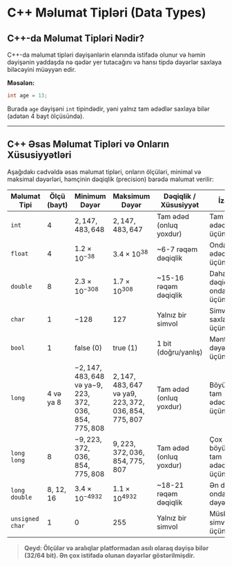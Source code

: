 # C++ Məlumat Tipləri (Data Types)

## C++-da Məlumat Tipləri Nədir?

C++-da məlumat tipləri dəyişənlərin elanında istifadə olunur və həmin dəyişənin yaddaşda nə qədər yer tutacağını və hansı tipdə dəyərlər saxlaya biləcəyini müəyyən edir.

**Məsələn:**

```cpp
int age = 13;
```

Burada `age` dəyişəni `int` tipindədir, yəni yalnız tam ədədlər saxlaya bilər (adətən 4 bayt ölçüsündə).

---

## C++ Əsas Məlumat Tipləri və Onların Xüsusiyyətləri

Aşağıdakı cədvəldə əsas məlumat tipləri, onların ölçüləri, minimal və maksimal dəyərləri, həmçinin dəqiqlik (precision) barədə məlumat verilir:

| Məlumat Tipi | Ölçü (bayt) | Minimum Dəyər | Maksimum Dəyər | Dəqiqlik / Xüsusiyyət | İzah |
| --- | --- | --- | --- | --- | --- |
| `int` | 4 | $2,147,483,648$ | $2,147,483,647$ | Tam ədəd (onluq yoxdur) | Tam ədədlər üçün |
| `float` | 4 | $1.2 × 10^{-38}$ | $3.4 × 10^{38}$ | ~6-7 rəqəm dəqiqlik | Ondalıq ədədlər üçün |
| `double` | 8 | $2.3 × 10^{-308}$ | $1.7 × 10^{308}$ | ~15-16 rəqəm dəqiqlik | Daha dəqiq ondalıqlar üçün |
| `char` | 1 | $-128$ | $127$ | Yalnız bir simvol | Simvol saxlamaq üçün |
| `bool` | 1 | false (0) | true (1) | 1 bit (doğru/yanlış) | Məntiqi dəyərlər üçün |
| `long` | 4 və ya 8 | $-2,147,483,648$ və ya$-9,223,372,036,854,775,808$ | $2,147,483,647$ və ya$9,223,372,036,854,775,807$ | Tam ədəd (onluq yoxdur) | Böyük tam ədədlər üçün |
| `long long` | 8 | $-9,223,372,036,854,775,808$ | $9,223,372,036,854,775,807$ | Tam ədəd (onluq yoxdur) | Çox böyük tam ədədlər üçün |
| `long double` | 8, 12, 16 | $3.4 × 10^{-4932}$ | $1.1 × 10^{4932}$ | ~18-21 rəqəm dəqiqlik | Ən dəqiq ondalıq dəyərlər |
| `unsigned char` | 1 | $0$ | $255$ | Yalnız bir simvol | Müsbət simvollar üçün |

> **Qeyd: Ölçülər və aralıqlar platformadan asılı olaraq dəyişə bilər (32/64 bit). Ən çox istifadə olunan dəyərlər göstərilmişdir.**
